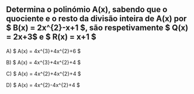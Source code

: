 ## Determina o polinómio A(x), sabendo que o quociente e o resto da divisão inteira de A(x) por $  B(x) = 2x^{2}-x+1 $, são respetivamente $ Q(x) = 2x+3$  e $  R(x) = x+1 $

A) $ A(x) = 4x^{3}+4x^{2}+6  $

B) $ A(x) = 4x^{3}+4x^{2}+4 $ 
 
C) $ A(x) = 4x^{2}+4x^{2}+4 $

D) $ A(x) = 4x^{2}-4x^{2}+4 $
